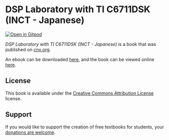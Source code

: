# DSP Laboratory with TI C6711DSK (INCT - Japanese)

[![Open in Gitpod](https://gitpod.io/button/open-in-gitpod.svg)](https://gitpod.io/from-referrer/)

_DSP Laboratory with TI C6711DSK (INCT - Japanese)_ is a book that was published on [cnx.org](https://cnx.org/).

An ebook can be downloaded [here](https://github.com/cnx-user-books/cnxbook-dsp-laboratory-with-ti-c6711dsk-inct-japanese/releases/latest), and the book can be viewed online [here](https://github.com/cnx-user-books/cnxbook-dsp-laboratory-with-ti-c6711dsk-inct-japanese/releases/latest).

## License
This book is available under the [Creative Commons Attribution License](./LICENSE) license.

## Support
If you would like to support the creation of free textbooks for students, your [donations are welcome](https://riceconnect.rice.edu/donation/support-openstax-banner).
